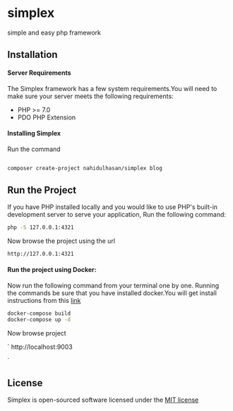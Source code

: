 # simplex

simple and easy php framework


## Installation

#### Server Requirements

The Simplex framework has a few system requirements.You will need to make sure your server meets the following requirements:

- PHP >= 7.0
- PDO PHP Extension


#### Installing Simplex

Run the command

```sh

composer create-project nahidulhasan/simplex blog

```

## Run the Project

If you have PHP installed locally and you would like to use PHP's built-in development server to serve your application, Run the following command:

```sh
php -S 127.0.0.1:4321

```
Now browse the project using the url

`
 http://127.0.0.1:4321
`


#### Run the project using Docker:

Now run the following command from your terminal one by one. Running the commands be sure that you have installed docker.You will get install instructions from this [link](https://docs.docker.com/)

```sh
docker-compose build
docker-compose up -d

```

Now browse project

`
http://localhost:9003

`

## License

Simplex is open-sourced software licensed under the [MIT license](http://opensource.org/licenses/MIT)


